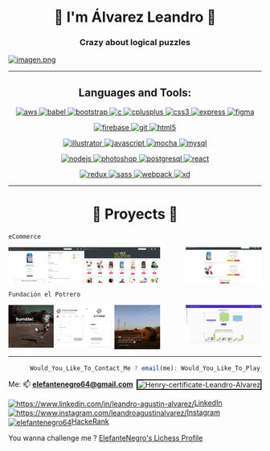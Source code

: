 <h1 align="center">🐘 I'm Álvarez Leandro 🐘</h1>
<h3 align="center">Crazy about logical puzzles</h3>

[![imagen.png](https://i.postimg.cc/ydkR2sLS/imagen.png)](https://postimg.cc/wyY3m886)


******


<h2 align="center">Languages and Tools:</h2>

<p align="center"> <a href="https://aws.amazon.com" target="_blank"> <img src="https://devicons.github.io/devicon/devicon.git/icons/amazonwebservices/amazonwebservices-original-wordmark.svg" alt="aws" width="40" height="40"/> </a> <a href="https://babeljs.io/" target="_blank"> <img src="https://www.vectorlogo.zone/logos/babeljs/babeljs-icon.svg" alt="babel" width="40" height="40"/> </a> <a href="https://getbootstrap.com" target="_blank"> <img src="https://devicons.github.io/devicon/devicon.git/icons/bootstrap/bootstrap-plain.svg" alt="bootstrap" width="40" height="40"/> </a> <a href="https://www.cprogramming.com/" target="_blank"> <img src="https://devicons.github.io/devicon/devicon.git/icons/c/c-original.svg" alt="c" width="40" height="40"/> </a> <a href="https://www.w3schools.com/cpp/" target="_blank"> <img src="https://devicons.github.io/devicon/devicon.git/icons/cplusplus/cplusplus-original.svg" alt="cplusplus" width="40" height="40"/> </a> <a href="https://www.w3schools.com/css/" target="_blank"> <img src="https://devicons.github.io/devicon/devicon.git/icons/css3/css3-original-wordmark.svg" alt="css3" width="40" height="40"/> </a> <a href="https://expressjs.com" target="_blank"> <img src="https://devicons.github.io/devicon/devicon.git/icons/express/express-original-wordmark.svg" alt="express" width="40" height="40"/> </a> <a href="https://www.figma.com/" target="_blank"> <img src="https://www.vectorlogo.zone/logos/figma/figma-icon.svg" alt="figma" width="40" height="40"/> </a> </p>
  
  <p align="center">
  <a href="https://firebase.google.com/" target="_blank">
  <img src="https://www.vectorlogo.zone/logos/firebase/firebase-icon.svg" alt="firebase" width="40" height="40"/> 
</a>
<a href="https://git-scm.com/" target="_blank"> <img src="https://www.vectorlogo.zone/logos/git-scm/git-scm-icon.svg" alt="git" width="40" height="40"/> </a> 
<a href="https://www.w3.org/html/" target="_blank"> <img src="https://devicons.github.io/devicon/devicon.git/icons/html5/html5-original-wordmark.svg" alt="html5" width="40" height="40"/> </a> 
  </p>
  
   <p align="center">
<a href="https://www.adobe.com/in/products/illustrator.html" target="_blank"> <img src="https://www.vectorlogo.zone/logos/adobe_illustrator/adobe_illustrator-icon.svg" alt="illustrator" width="40" height="40"/> </a> 
<a href="https://developer.mozilla.org/en-US/docs/Web/JavaScript" target="_blank"> <img src="https://devicons.github.io/devicon/devicon.git/icons/javascript/javascript-original.svg" alt="javascript" width="40" height="40"/> </a>
<a href="https://mochajs.org" target="_blank"> <img src="https://www.vectorlogo.zone/logos/mochajs/mochajs-icon.svg" alt="mocha" width="40" height="40"/> </a> 
<a href="https://www.mysql.com/" target="_blank"> <img src="https://devicons.github.io/devicon/devicon.git/icons/mysql/mysql-original-wordmark.svg" alt="mysql" width="40" height="40"/> </a> 
  </p>
  
   <p align="center"> 
<a href="https://nodejs.org" target="_blank"> <img src="https://devicons.github.io/devicon/devicon.git/icons/nodejs/nodejs-original-wordmark.svg" alt="nodejs" width="40" height="40"/> </a>
<a href="https://www.photoshop.com/en" target="_blank"> <img src="https://devicons.github.io/devicon/devicon.git/icons/photoshop/photoshop-plain.svg" alt="photoshop" width="40" height="40"/> </a>
<a href="https://www.postgresql.org" target="_blank"> <img src="https://devicons.github.io/devicon/devicon.git/icons/postgresql/postgresql-original-wordmark.svg" alt="postgresql" width="40" height="40"/> </a>
<a href="https://reactjs.org/" target="_blank"> <img src="https://devicons.github.io/devicon/devicon.git/icons/react/react-original-wordmark.svg" alt="react" width="40" height="40"/> </a>
  </p>  
  
   <p align="center"> 
  <a href="https://redux.js.org" target="_blank"> <img src="https://devicons.github.io/devicon/devicon.git/icons/redux/redux-original.svg" alt="redux" width="40" height="40"/> </a> 
  <a href="https://sass-lang.com" target="_blank"> <img src="https://devicons.github.io/devicon/devicon.git/icons/sass/sass-original.svg" alt="sass" width="40" height="40"/> </a>
  <a href="https://webpack.js.org" target="_blank"> <img src="https://devicons.github.io/devicon/devicon.git/icons/webpack/webpack-original.svg" alt="webpack" width="40" height="40"/> </a>
  <a href="https://www.adobe.com/products/xd.html" target="_blank"> <img src="https://cdn.worldvectorlogo.com/logos/adobe-xd.svg" alt="xd" width="40" height="40"/> </a> 
  </p>  
  
  ******
<h1 align="center">🐘 Proyects 🐘</h1>


    eCommerce
<img align="left" width= "30%" src='PETSHOP.png' /><img align="center" width= "30%" src='PETSHOP2.png' /><img align="right" width= "30%" src='PETSHOP3.png' />



    

    Fundación el Potrero

<img align="left" width= "30%" src='potrero1.jpg' /><img align="center" width= "30%" src='potrero2.jpg' /><img align="right" width= "30%" src='potrero3.jpg' />

     
  ******
  
  ```javascript
        Would_You_Like_To_Contact_Me ? email(me): Would_You_Like_To_Play_Chess ? challenge(me) : continue 
  ```
  
 Me: 📫 **elefantenegro64@gmail.com**
    <a href='https://postimg.cc/hfQFkcY1' target='_blank'><img align="right" src='https://i.postimg.cc/hfQFkcY1/Henry-certificate-Leandro-Alvarez.png' border='2' alt='Henry-certificate-Leandro-Alvarez'/></a>
 
  <p align="left">
        <a href="https://linkedin.com/in/leandro-agustin-alvarez/" target="blank"><img align="center" src="https://cdn.jsdelivr.net/npm/simple-icons@3.0.1/icons/linkedin.svg" alt="https://www.linkedin.com/in/leandro-agustin-alvarez/" height="30" width="40" />LinkedIn</a>
        <a href="https://instagram.com/leandroagustinalvarez/" target="blank"><img align="center" src="https://cdn.jsdelivr.net/npm/simple-icons@3.0.1/icons/instagram.svg" alt="https://www.instagram.com/leandroagustinalvarez/" height="30" width="40" />Instagram</a>
        <a href="https://www.hackerrank.com/elefantenegro64" target="blank"><img align="center" src="https://cdn.jsdelivr.net/npm/simple-icons@3.0.1/icons/hackerrank.svg" alt="elefantenegro64" height="30" width="40" />HackeRank</a>
       </p>
       

   You wanna challenge me ? [ElefanteNegro's Lichess Profile](https://lichess.org/@/ElefanteNegro "ElefanteNegro's Lichess Profile")
